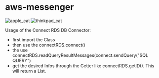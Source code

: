 # aws-messenger



![apple_cat](https://cloud.githubusercontent.com/assets/10564726/12493087/be0affd4-c083-11e5-85ec-0121c7efff51.jpg)
![thinkpad_cat](https://farm8.staticflickr.com/7607/16924477445_d4d256fba8_c.jpg)

Usage of the Connect RDS DB Connector: 
- first import the Class 
- then use the connectRDS.connect() 
- the use connectRDS.readQueryResultMessages(connect.sendQuery("SQL QUERY") 
- get the desired Infos through the Getter like connectRDS.getID(). This will return a List.





